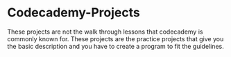 # Codecademy-Projects

These projects are not the walk through lessons that codecademy is commonly known for. These projects are the practice projects that give you the basic description and you have to create a program to fit the guidelines. 
